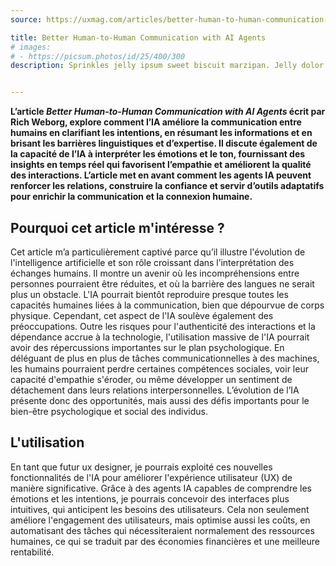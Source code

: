 ```yaml
---
source: https://uxmag.com/articles/better-human-to-human-communication-with-ai-agents

title: Better Human-to-Human Communication with AI Agents
# images:
# - https://picsum.photos/id/25/400/300
description: Sprinkles jelly ipsum sweet biscuit marzipan. Jelly dolor biscuit croissant croissant sweet.


---
```

**L’article *Better Human-to-Human Communication with AI Agents* écrit par Rich Weborg, explore comment l’IA améliore la communication entre humains en clarifiant les intentions, en résumant les informations et en brisant les barrières linguistiques et d’expertise. Il discute également de la capacité de l’IA à interpréter les émotions et le ton, fournissant des insights en temps réel qui favorisent l’empathie et améliorent la qualité des interactions. L’article met en avant comment les agents IA peuvent renforcer les relations, construire la confiance et servir d’outils adaptatifs pour enrichir la communication et la connexion humaine.**

## Pourquoi cet article m'intéresse ?

Cet article m’a particulièrement captivé parce qu’il illustre l'évolution de l'intelligence artificielle et son rôle croissant dans l’interprétation des échanges humains. Il montre un avenir où les incompréhensions entre personnes pourraient être réduites, et où la barrière des langues ne serait plus un obstacle. L'IA pourrait bientôt reproduire presque toutes les capacités humaines liées à la communication, bien que dépourvue de corps physique. Cependant, cet aspect de l'IA soulève également des préoccupations. Outre les risques pour l'authenticité des interactions et la dépendance accrue à la technologie, l'utilisation massive de l'IA pourrait avoir des répercussions importantes sur le plan psychologique. En déléguant de plus en plus de tâches communicationnelles à des machines, les humains pourraient perdre certaines compétences sociales, voir leur capacité d'empathie s'éroder, ou même développer un sentiment de détachement dans leurs relations interpersonnelles. L’évolution de l’IA présente donc des opportunités, mais aussi des défis importants pour le bien-être psychologique et social des individus.

## L'utilisation
En tant que futur ux designer, je pourrais exploité ces nouvelles fonctionnalités de l'IA pour améliorer l'expérience utilisateur (UX) de manière significative. Grâce à des agents IA capables de comprendre les émotions et les intentions, je pourrais concevoir des interfaces plus intuitives, qui anticipent les besoins des utilisateurs. Cela non seulement améliore l'engagement des utilisateurs, mais optimise aussi les coûts, en automatisant des tâches qui nécessiteraient normalement des ressources humaines, ce qui se traduit par des économies financières et une meilleure rentabilité.







